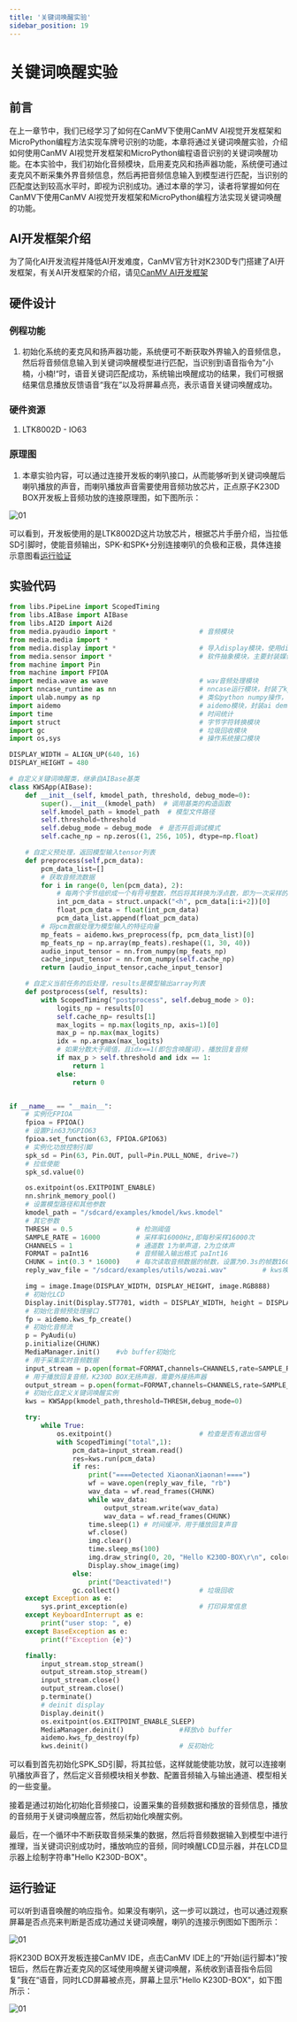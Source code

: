 ```yaml
---
title: '关键词唤醒实验'
sidebar_position: 19
---
```


# 关键词唤醒实验

## 前言

在上一章节中，我们已经学习了如何在CanMV下使用CanMV AI视觉开发框架和MicroPython编程方法实现车牌号识别的功能，本章将通过关键词唤醒实验，介绍如何使用CanMV AI视觉开发框架和MicroPython编程语音识别的关键词唤醒功能。在本实验中，我们初始化音频模块，启用麦克风和扬声器功能，系统便可通过麦克风不断采集外界音频信息，然后再把音频信息输入到模型进行匹配，当识别的匹配度达到较高水平时，即视为识别成功。通过本章的学习，读者将掌握如何在CanMV下使用CanMV AI视觉开发框架和MicroPython编程方法实现关键词唤醒的功能。

## AI开发框架介绍

为了简化AI开发流程并降低AI开发难度，CanMV官方针对K230D专门搭建了AI开发框架，有关AI开发框架的介绍，请见[CanMV AI开发框架](development_framework.md)

## 硬件设计

### 例程功能

1. 初始化系统的麦克风和扬声器功能，系统便可不断获取外界输入的音频信息，然后将音频信息输入到关键词唤醒模型进行匹配，当识别到语音指令为”小楠，小楠!“时，语音关键词匹配成功，系统输出唤醒成功的结果，我们可根据结果信息播放反馈语音“我在”以及将屏幕点亮，表示语音关键词唤醒成功。


### 硬件资源

1. LTK8002D - IO63


### 原理图

1. 本章实验内容，可以通过连接开发板的喇叭接口，从而能够听到关键词唤醒后喇叭播放的声音，而喇叭播放声音需要使用音频功放芯片，正点原子K230D BOX开发板上音频功放的连接原理图，如下图所示：

![01](./img/62.png)

可以看到，开发板使用的是LTK8002D这片功放芯片，根据芯片手册介绍，当拉低SD引脚时，使能音频输出，SPK-和SPK+分别连接喇叭的负极和正极，具体连接示意图看[运行验证](##运行验证)

## 实验代码

``` python
from libs.PipeLine import ScopedTiming
from libs.AIBase import AIBase
from libs.AI2D import Ai2d
from media.pyaudio import *                     # 音频模块
from media.media import *
from media.display import *                     # 导入display模块，使用display相关接口
from media.sensor import *                      # 软件抽象模块，主要封装媒体数据链路以及媒体缓冲区
from machine import Pin
from machine import FPIOA
import media.wave as wave                       # wav音频处理模块
import nncase_runtime as nn                     # nncase运行模块，封装了kpu（kmodel推理）和ai2d（图片预处理加速）操作
import ulab.numpy as np                         # 类似python numpy操作，但也会有一些接口不同
import aidemo                                   # aidemo模块，封装ai demo相关前处理、后处理等操作
import time                                     # 时间统计
import struct                                   # 字节字符转换模块
import gc                                       # 垃圾回收模块
import os,sys                                   # 操作系统接口模块

DISPLAY_WIDTH = ALIGN_UP(640, 16)
DISPLAY_HEIGHT = 480

# 自定义关键词唤醒类，继承自AIBase基类
class KWSApp(AIBase):
    def __init__(self, kmodel_path, threshold, debug_mode=0):
        super().__init__(kmodel_path)  # 调用基类的构造函数
        self.kmodel_path = kmodel_path  # 模型文件路径
        self.threshold=threshold
        self.debug_mode = debug_mode  # 是否开启调试模式
        self.cache_np = np.zeros((1, 256, 105), dtype=np.float)

    # 自定义预处理，返回模型输入tensor列表
    def preprocess(self,pcm_data):
        pcm_data_list=[]
        # 获取音频流数据
        for i in range(0, len(pcm_data), 2):
            # 每两个字节组织成一个有符号整数，然后将其转换为浮点数，即为一次采样的数据，加入到当前一帧（0.3s）的数据列表中
            int_pcm_data = struct.unpack("<h", pcm_data[i:i+2])[0]
            float_pcm_data = float(int_pcm_data)
            pcm_data_list.append(float_pcm_data)
        # 将pcm数据处理为模型输入的特征向量
        mp_feats = aidemo.kws_preprocess(fp, pcm_data_list)[0]
        mp_feats_np = np.array(mp_feats).reshape((1, 30, 40))
        audio_input_tensor = nn.from_numpy(mp_feats_np)
        cache_input_tensor = nn.from_numpy(self.cache_np)
        return [audio_input_tensor,cache_input_tensor]

    # 自定义当前任务的后处理，results是模型输出array列表
    def postprocess(self, results):
        with ScopedTiming("postprocess", self.debug_mode > 0):
            logits_np = results[0]
            self.cache_np= results[1]
            max_logits = np.max(logits_np, axis=1)[0]
            max_p = np.max(max_logits)
            idx = np.argmax(max_logits)
            # 如果分数大于阈值，且idx==1(即包含唤醒词)，播放回复音频
            if max_p > self.threshold and idx == 1:
                return 1
            else:
                return 0


if __name__ == "__main__":
    # 实例化FPIOA
    fpioa = FPIOA()
    # 设置Pin63为GPIO63
    fpioa.set_function(63, FPIOA.GPIO63)
    # 实例化功放控制引脚
    spk_sd = Pin(63, Pin.OUT, pull=Pin.PULL_NONE, drive=7)
    # 拉低使能
    spk_sd.value(0)

    os.exitpoint(os.EXITPOINT_ENABLE)
    nn.shrink_memory_pool()
    # 设置模型路径和其他参数
    kmodel_path = "/sdcard/examples/kmodel/kws.kmodel"
    # 其它参数
    THRESH = 0.5                # 检测阈值
    SAMPLE_RATE = 16000         # 采样率16000Hz,即每秒采样16000次
    CHANNELS = 1                # 通道数 1为单声道，2为立体声
    FORMAT = paInt16            # 音频输入输出格式 paInt16
    CHUNK = int(0.3 * 16000)    # 每次读取音频数据的帧数，设置为0.3s的帧数16000*0.3=4800
    reply_wav_file = "/sdcard/examples/utils/wozai.wav"         # kws唤醒词回复音频路径

    img = image.Image(DISPLAY_WIDTH, DISPLAY_HEIGHT, image.RGB888)
    # 初始化LCD
    Display.init(Display.ST7701, width = DISPLAY_WIDTH, height = DISPLAY_HEIGHT, to_ide = True)
    # 初始化音频预处理接口
    fp = aidemo.kws_fp_create()
    # 初始化音频流
    p = PyAudi(u)
    p.initialize(CHUNK)
    MediaManager.init()    #vb buffer初始化
    # 用于采集实时音频数据
    input_stream = p.open(format=FORMAT,channels=CHANNELS,rate=SAMPLE_RATE,input=True,frames_per_buffer=CHUNK)
    # 用于播放回复音频，K230D BOX无扬声器，需要外接扬声器
    output_stream = p.open(format=FORMAT,channels=CHANNELS,rate=SAMPLE_RATE,output=True,frames_per_buffer=CHUNK)
    # 初始化自定义关键词唤醒实例
    kws = KWSApp(kmodel_path,threshold=THRESH,debug_mode=0)

    try:
        while True:
            os.exitpoint()                      # 检查是否有退出信号
            with ScopedTiming("total",1):
                pcm_data=input_stream.read()
                res=kws.run(pcm_data)
                if res:
                    print("====Detected XiaonanXiaonan!====")
                    wf = wave.open(reply_wav_file, "rb")
                    wav_data = wf.read_frames(CHUNK)
                    while wav_data:
                        output_stream.write(wav_data)
                        wav_data = wf.read_frames(CHUNK)
                    time.sleep(1) # 时间缓冲，用于播放回复声音
                    wf.close()
                    img.clear()
                    time.sleep_ms(100)
                    img.draw_string(0, 20, "Hello K230D-BOX\r\n", color=(255, 0, 0), scale=4)
                    Display.show_image(img)
                else:
                    print("Deactivated!")
                gc.collect()                    # 垃圾回收
    except Exception as e:
        sys.print_exception(e)                  # 打印异常信息
    except KeyboardInterrupt as e:
        print("user stop: ", e)
    except BaseException as e:
        print(f"Exception {e}")

    finally:
        input_stream.stop_stream()
        output_stream.stop_stream()
        input_stream.close()
        output_stream.close()
        p.terminate()
        # deinit display
        Display.deinit()
        os.exitpoint(os.EXITPOINT_ENABLE_SLEEP)
        MediaManager.deinit()              #释放vb buffer
        aidemo.kws_fp_destroy(fp)
        kws.deinit()                       # 反初始化
```

可以看到首先初始化SPK_SD引脚，将其拉低，这样就能使能功放，就可以连接喇叭播放声音了，然后定义音频模块相关参数、配置音频输入与输出通道、模型相关的一些变量。

接着是通过初始化初始化音频接口，设置采集的音频数据和播放的音频信息，播放的音频用于关键词唤醒应答，然后初始化唤醒实例。

最后，在一个循环中不断获取音频采集的数据，然后将音频数据输入到模型中进行推理，当关键词识别成功时，播放响应的音频，同时唤醒LCD显示器，并在LCD显示器上绘制字符串"Hello K230D-BOX"。

## 运行验证

可以听到语音唤醒的响应指令。如果没有喇叭，这一步可以跳过，也可以通过观察屏幕是否点亮来判断是否成功通过关键词唤醒，喇叭的连接示例图如下图所示：

![01](./img/63.png)

将K230D BOX开发板连接CanMV IDE，点击CanMV IDE上的“开始(运行脚本)”按钮后，然后在靠近麦克风的区域使用唤醒关键词唤醒，系统收到语音指令后回复”我在“语音，同时LCD屏幕被点亮，屏幕上显示"Hello K230D-BOX"，如下图所示：

![01](./img/54.png)




